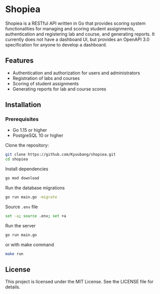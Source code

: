 # Shopiea

Shopiea is a RESTful API written in Go that provides scoring system functionalities for managing and scoring student assignments, authentication and registering lab and course, and generating reports. It currently does not have a dashboard UI, but provides an OpenAPI 3.0 specification for anyone to develop a dashboard.

## Features

- Authentication and authorization for users and administrators
- Registration of labs and courses
- Scoring of student assignments
- Generating reports for lab and course scores


## Installation

### Prerequisites

- Go 1.15 or higher
- PostgreSQL 10 or higher

Clone the repository: 
```bash
git clone https://github.com/Kyuubang/shopiea.git
cd shopiea
```

Install dependencies
```bash
go mod download
```

Run the database migrations
```bash
go run main.go -migrate
```

Source `.env` file
```bash
set -a; source .env; set +a
```

Run the server
```bash
go run main.go
```

or with make command
```bash
make run
```

## License

This project is licensed under the MIT License. See the LICENSE file for details.